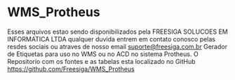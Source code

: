 # WMS_Protheus
 Esses arquivos estao sendo disponibilizados pela FREESIGA SOLUCOES EM INFORMATICA LTDA
 qualquer duvida entrem em contato conosco pelas resdes sociais ou atraves de nosso email suporte@freesiga.com.br
 Gerador de Etiquetas para uso no WMS ou no ACD no sistema Protheus.
 O Repositorio com os fontes e as tabelas esta localizado no GitHub https://github.com/Freesiga/WMS_Protheus
 
